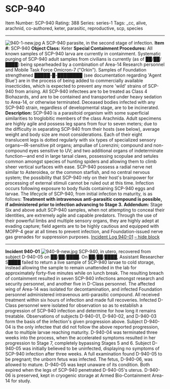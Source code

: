 # SCP-940
Item Number: SCP-940
Rating: 388
Series: series-1
Tags: _cc, alive, arachnid, co-authored, keter, parasitic, reproductive, scp, species

---

![940-1-new.jpg](https://scp-wiki.wdfiles.com/local--files/scp-940/940-1-new.jpg)
A SCP-940 parasite, in the second stage of infection.
**Item #:** SCP-940
**Object Class:** Keter
**Special Containment Procedures:** All known samples of SCP-940 larva are currently in containment. Systematic purging of SCP-940 adult samples from civilians is currently (as of ██/██/████) being spearheaded by a combination of Area-14 Research personnel and Mobile Task Force Omicron-7 ("Orkin"). Samples of Foundation strengthened █████-█-████████ (see documentation regarding 'Agent Blue') are in the process of being added to commercially available insecticides, which is expected to prevent any more 'wild' strains of SCP-940 from arising. All SCP-940 infectees are to be treated as Class 4 Biohazards, and are to be contained and transported under heavy sedation to Area-14, or otherwise terminated. Deceased bodies infected with any SCP-940 strain, regardless of developmental stage, are to be incinerated.
**Description:** SCP-940 is a parasitoid organism with some superficial similarities to troglobitic members of the class Arachnida. Adult specimens are highly agile and possess leg spans from four to seven meters; due to the difficulty in separating SCP-940 from their hosts (see below), average weight and body size are moot considerations. Each of their eight translucent legs is dotted regularly with six types of specialized sensory organs—IR-sensitive pit organs; ampullae of Lorenzini; compound and non-compound eyes sensitive to UV; and two additional organs of indeterminate function—and end in large tarsal claws, possessing scopulae and setules common amongst species of hunting spiders and allowing them to climb sheer vertical surfaces with ease. SCP-940 possess a radial nerve net similar to Asteroidea, or the common starfish, and no central nervous system; the possibility that SCP-940 rely on their host's brainpower for processing of external stimuli cannot be ruled out at this time.
Infection occurs following exposure to body fluids containing SCP-940 eggs and larvae. The lifecycle of SCP-940, from initial infection to maturity, is as follows:
**Treatment with intravenous anti-parasitic compound is possible, if administered prior to infection advancing to Stage 3.**
**Addendum:** Stage Six and above adult SCP-940 samples, when not attempting to conceal their identities, are extremely agile and capable predators. Through the use of their powerful limbs and multiple sensory organs, they are highly adept at evading capture; field agents are to be highly cautious and equipped with MOPP-4 gear at all times to prevent infection, and Foundation-issued nerve gas grenades for suppression purposes.
[Incident Log 940-01](javascript:;)
[– hide block](javascript:;)
* * *
**Incident 940-01**
![940-9-new.jpg](https://scp-wiki.wdfiles.com/local--files/scp-940/940-9-new.jpg)
SCP-940, in utero, recovered from subject D-940-05 on ██/██/████.
On ██/██/████, Assistant Researcher S████ failed to return a live sample of SCP-940 larvae to cold storage, instead allowing the sample to remain unattended in the lab for approximately forty-five minutes while on lunch break. The resulting breach of containment resulted in seven SCP-940 infections amongst research and security personnel, and another five in D-Class personnel. The affected wing of Area-14 was isolated for decontamination, and infected Foundation personnel administered intravenous anti-parasitic compound. All received treatment within six hours of infection and made full recoveries. Infected D-Class personnel were isolated for observation so as to establish a progression of SCP-940 infection and determine for how long it remains treatable.
Observations of subjects D-940-01, D-940-02, and D-940-03 form the basis of the infection's given progression above.
Subject D-940-04 is the only infectee that did not follow the above reported progression, due to multiple larvae reaching maturity. D-940-04 was terminated three weeks into the process, when the accelerated symptoms resulted in her progression to Stage 7, completely bypassing Stages 5 and 6.
Subject D-940-05 was initially believed to be uninfected, displaying no symptoms of SCP-940 infection after three weeks. A full examination found D-940-05 to be pregnant; the unborn fetus was infected. The fetus, D-940-06, was allowed to mature. D-940-05 was kept unaware of its condition. Both expired when the legs of SCP-940 penetrated D-940-05's uterus. D-940-06 is preserved, kept in cryogenic storage at Armed Bio-Containment Area-14 for study.
